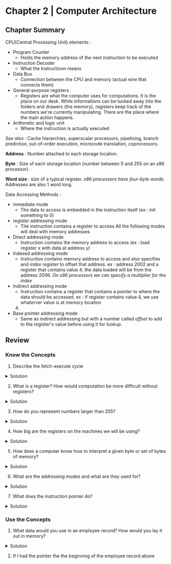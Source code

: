 # Chapter 2 | Computer Architecture

## Chapter Summary

CPU(Central Processing Unit) elements :
-	Program Counter
	-	Holds the memory address of the next instruction to be executed
-	Instruction Decoder
	-	What the Instructionn means
-	Data Bus
	-	Connection between the CPU and memory (actual wire that connects them)
-	General-purpose registers
	-	Registers are what the computer uses for computations. It is the place on our 
	desk. While informations can be tucked away into the folders and drawers (the memory), 
	registers keep track of the numbers we're currently manipulating. There are the place 
	where the main action happens.
-	Arithmetic and logic unit
	-	Where the instruction is actually executed

*See also* : Cache hierarchies, superscalar processors, pipelining, branch prediction, 
out-of-order execution, microcode translation, coprocessors.

**Address** : Number attached to each storage location.

**Byte** : Size of each storage location (number between 0 and 255 on an x86 processor).

**Word size** : size of a typical register. *x86 processors have four-byte words*. 
Addresses are also 1 word long.

Data Accessing Methods :
-	immediate mode
	-	The data to access is embedded in the instruction itself (ex : init something to 0)
-	register addressing mode
	-	The instruction contains a register to access
All the following modes will deal with memory addresses
-	Direct addressing mode
	-	Instruction contains the memory address to access (ex : load register x with data at 
	address y)
-	Indexed addressing mode 
	- Instruction contains memory address to access and also specifies and *index register* 
	to offset that address. ex : address 2002 and a register that contains value 4, the data 
	loaded will be from the address 2006. *On x86 processors we can specify a multiplier for 
	the index*
-	Indirect addressing mode
	-	Instruction contains a register that contains a pointer to where the data should be 
	accessed. ex : if register contains value 4, we use whaterver value is at memory location 
	4.
-	Base pointer addressing mode
	-	Same as indirect addressing but with a number called *offset* to add to the register's 
	value before using it for lookup.

## Review

### Know the Concepts

1.	Describe the fetch-execute cycle

<details>
<summary>Solution</summary>

The fetch-execute cycle is the sequential execution of instructions by the CPU. It 
uses the Program Counter to the fetch the next instruction from the memory and then 
executes it.
</details>

2.	What is a register? How would computation be more difficult without registers?

<details>
<summary>Solution</summary>

There are high-speed memory locations in the computer. Without registers, there couldn't 
be any computation as they are the place the CPU uses to do the computations.
</details>

3.	How do you represent numbers larger than 255?

<details>
<summary>Solution</summary>

We can use combinations of bytes to represent them. The classical is 4-bytes combinations.
</details>

4.	How big are the registers on the machines we will be using?

<details>
<summary>Solution</summary>

We are going to use 4 bytes registers	
</details>

5.	How does a computer know how to interpret a given byte or set of bytes of memory?

<details>
<summary>Solution</summary>

The computer doesn't. It is the programer that tells the computer how to interpret 
the memory.
</details>

6.	What are the addressing modes and what are they used for?

<details>
<summary>Solution</summary>

Addressing modes are the different ways we have to access data from memory.
</details>

7.	What does the instruction pointer do?

<details>
<summary>Solution</summary>

The instruction pointer holds the address of the next instruction to be executed.
</details>

###	Use the Concepts

1.	What data would you use in an employee record? How would you lay it out in memory?


<details>
<summary>Solution</summary>

For an employee record, I'd use the following fields :

-	Name
-	Age
-	Address
-	Id

To lay it out in memory I'd use the following structure :
```txt
Start of record :
	Employee's name pointer (1 word) - start of record
	Employee's age (1 word) - start of record + 0x4
	Employee's address pointer (1 word) - start of record + 0x8
	Employee's id (1 word) - start of record + 0xc
```
</details>

2.	If I had the pointer the the beginning of the employee record above
